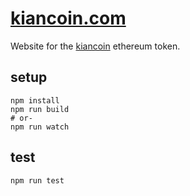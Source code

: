 # [kiancoin.com](https://kiancoin.com)

Website for the [kiancoin](https://github.com/fafrd/kiancoin) ethereum token.

## setup

```
npm install
npm run build
# or-
npm run watch
```

## test
```
npm run test
```

